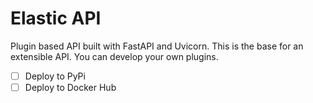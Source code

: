 # Elastic API

Plugin based API built with FastAPI and Uvicorn. This is the base for an extensible API. You can develop your own plugins.

- [ ] Deploy to PyPi
- [ ] Deploy to Docker Hub